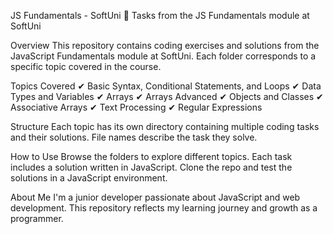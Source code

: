 JS Fundamentals - SoftUni
📌 Tasks from the JS Fundamentals module at SoftUni

Overview
This repository contains coding exercises and solutions from the JavaScript Fundamentals module at SoftUni. Each folder corresponds to a specific topic covered in the course.

Topics Covered
✔ Basic Syntax, Conditional Statements, and Loops
✔ Data Types and Variables
✔ Arrays
✔ Arrays Advanced
✔ Objects and Classes
✔ Associative Arrays
✔ Text Processing
✔ Regular Expressions

Structure
Each topic has its own directory containing multiple coding tasks and their solutions. File names describe the task they solve.

How to Use
Browse the folders to explore different topics.
Each task includes a solution written in JavaScript.
Clone the repo and test the solutions in a JavaScript environment.

About Me
I'm a junior developer passionate about JavaScript and web development. This repository reflects my learning journey and growth as a programmer.
